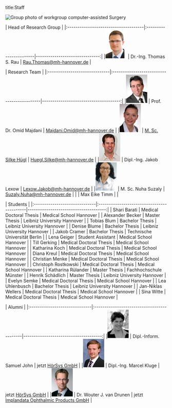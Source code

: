 title:Staff

![Group photo of workgroup computer-assisted Surgery](staff/IMG_3661.JPG)

| Head of Research Group                                                                         |
|:-------------------------------------|:-----------------------|-------------------------------:|
|![Portrait](staff/Thomas.jpg)         | Dr.-Ing. Thomas S. Rau | Rau.Thomas@mh-hannover.de   |


| Research Team                                                                                                      |
|:------------------------------|:-------------------------------------------|--------------------------------------:|
|![Portrait](staff/Omid.jpg)    | Prof. Dr. Omid Majdani                     | Majdani.Omid@mh-hannover.de        |
|![Portrait](staff/Silke.jpg)   | [M. Sc. Silke Hügl](staff/silke.md)        | Huegl.Silke@mh-hannover.de         |
|![Portrait](staff/Jakob.jpg)   | Dipl.-Ing. Jakob Lexow                     | Lexow.Jakob@mh-hannover.de         |
|![Portrait](staff/Nuha2.jpg) 	| M. Sc. Nuha Suzaly			   			| Suzaly.Nuha@mh-hannover.de          |
|								| Max Eike Timm								|									  |


| Students                                                                                             |
|:------------------------------|:-------------------------------------------|--------------------------------------:|
| Shari Barati					| Medical Doctoral Thesis					| Medical School Hannover				|
| Alexander Becker 				| Master Thesis                 			| Leibniz University Hannover      		|
| Tobias Blum 					| Bachelor Thesis                    	 	| Leibniz University Hannover         	|
| Denise Blume 					| Bachelor Thesis                    	 	| Leibniz University Hannover         	|
| Jakob Cramer 					| Bachelor Thesis                    	 	| Technische Universität Berlin         	|
| Lena Geiger					| Student Assistant							| Medical School Hannover				| 
| Till Gerking					| Medical Doctoral Thesis					| Medical School Hannover				|
| Katharina Koch				| Medical Doctoral Thesis					| Medical School Hannover				|
| Diana Kreul					| Medical Doctoral Thesis					| Medical School Hannover				|
| Christian Menke				| Medical Doctoral Thesis					| Medical School Hannover				|
| Christoph Rostkowski			| Medical Doctoral Thesis					| Medical School Hannover				|
| Katharina Rülander			| Master Thesis 							| Fachhochschule Münster				|
| Henrik Schädlich				| Master Thesis								| Leibniz University Hannover			|
| Evelyn Semke					| Medical Doctoral Thesis					| Medical School Hannover				|
| Lea Uhlenbusch 				| Bachelor Thesis                    	 	| Leibniz University Hannover         |
| Jan-Niklas Wellers			| Medical Doctoral Thesis                  | Medical School Hannover     |
| Sina Witte 				    | Medical Doctoral Thesis                  | Medical School Hannover     |


| Alumni                                                                                            |
|:------------------------------|:-------------------------------------------|--------------------------------------:|
|![Portrait](staff/Samuel.jpg)  | Dipl.-Inform. Samuel John                  | jetzt [HörSys GmbH](http://www.hoersys.de)  |
|![Portrait](staff/Marcel.jpg)  | Dipl.-Ing. Marcel Kluge					 | jetzt [HörSys GmbH](http://www.hoersys.de)  |
|![Portrait](staff/Wouter.jpg)  | Dr. Wouter J. van Drunen                   | jetzt [Implandata Ophthalmic Products GmbH](http://www.implandata.com) |
